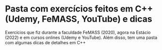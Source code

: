 # Pasta com exercícios feitos em C++ (Udemy, FeMASS, YouTube) e dicas
Exercícios que fiz durante a faculdade FeMASS (2020), agora na Estácio (2022) e em cursos onlines (Udemy e YouTube).
Além disso, tem uma pasta com algumas dicas de detalhes em C++

